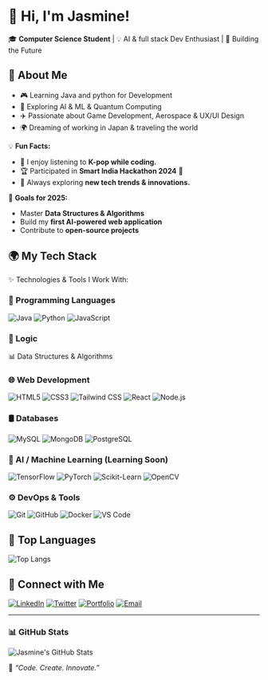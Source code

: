# 👋 Hi, I'm Jasmine!  
🎓 **Computer Science Student** | 💡 AI & full stack Dev Enthusiast | 🚀 Building the Future  

## 🌟 **About Me** 
- 🎮 Learning Java and python for Development
- 🤖 Exploring AI & ML & Quantum Computing
- ✈️ Passionate about Game Development, Aerospace & UX/UI Design
- 🌍 Dreaming of working in Japan & traveling the world

💡 **Fun Facts:**  
- 🎵 I enjoy listening to **K-pop while coding.**  
- 🏆 Participated in **Smart India Hackathon 2024** 🚀  
- 📖 Always exploring **new tech trends & innovations.**

🎯 **Goals for 2025:**  
- Master **Data Structures & Algorithms**  
- Build my **first AI-powered web application**  
- Contribute to **open-source projects**    


## 🌍 **My Tech Stack**  
✨ Technologies & Tools I Work With:  

### **📌 Programming Languages**
![Java](https://img.shields.io/badge/-Java-007396?style=flat-square&logo=java&logoColor=white)
![Python](https://img.shields.io/badge/-Python-3776AB?style=flat-square&logo=python&logoColor=white)
![JavaScript](https://img.shields.io/badge/-JavaScript-F7DF1E?style=flat-square&logo=javascript&logoColor=black)

### **📌 Logic**
📊 Data Structures & Algorithms

### **🌐 Web Development**
![HTML5](https://img.shields.io/badge/-HTML5-E34F26?style=flat-square&logo=html5&logoColor=white)
![CSS3](https://img.shields.io/badge/-CSS3-1572B6?style=flat-square&logo=css3&logoColor=white)
![Tailwind CSS](https://img.shields.io/badge/-Tailwind%20CSS-38B2AC?style=flat-square&logo=tailwind-css&logoColor=white)
![React](https://img.shields.io/badge/-React-61DAFB?style=flat-square&logo=react&logoColor=black)
![Node.js](https://img.shields.io/badge/-Node.js-339933?style=flat-square&logo=node.js&logoColor=white)

### **🛢️ Databases**
![MySQL](https://img.shields.io/badge/-MySQL-4479A1?style=flat-square&logo=mysql&logoColor=white)
![MongoDB](https://img.shields.io/badge/-MongoDB-47A248?style=flat-square&logo=mongodb&logoColor=white)
![PostgreSQL](https://img.shields.io/badge/-PostgreSQL-336791?style=flat-square&logo=postgresql&logoColor=white)

### **🤖 AI / Machine Learning (Learning Soon)**
![TensorFlow](https://img.shields.io/badge/-TensorFlow-FF6F00?style=flat-square&logo=tensorflow&logoColor=white)
![PyTorch](https://img.shields.io/badge/-PyTorch-EE4C2C?style=flat-square&logo=pytorch&logoColor=white)
![Scikit-Learn](https://img.shields.io/badge/-Scikit%20Learn-F7931E?style=flat-square&logo=scikit-learn&logoColor=white)
![OpenCV](https://img.shields.io/badge/-OpenCV-5C3EE8?style=flat-square&logo=opencv&logoColor=white)

### **⚙️ DevOps & Tools**
![Git](https://img.shields.io/badge/-Git-F05032?style=flat-square&logo=git&logoColor=white)
![GitHub](https://img.shields.io/badge/-GitHub-181717?style=flat-square&logo=github&logoColor=white)
![Docker](https://img.shields.io/badge/-Docker-2496ED?style=flat-square&logo=docker&logoColor=white)
![VS Code](https://img.shields.io/badge/-VS%20Code-007ACC?style=flat-square&logo=visual-studio-code&logoColor=white)


## 🌟 Top Languages
![Top Langs](https://github-readme-stats.vercel.app/api/top-langs/?username=Jascodes09&layout=compact&theme=tokyonight)


## 🔗 Connect with Me
[![LinkedIn](https://img.shields.io/badge/-LinkedIn-blue?style=flat&logo=Linkedin&logoColor=white)](https://www.linkedin.com/in/jasmin1105)
[![Twitter](https://img.shields.io/badge/-Twitter-blue?style=flat&logo=Twitter&logoColor=white)](YOUR-TWITTER-LINK)
[![Portfolio](https://img.shields.io/badge/-Portfolio-000?style=flat&logo=vercel&logoColor=white)](YOUR-PORTFOLIO-LINK)
[![Email](https://img.shields.io/badge/-Email-D14836?style=flat&logo=Gmail&logoColor=white)](mailto:shaikjasmine1105@gmail.com)
 

---

### 📊 **GitHub Stats**  
![Jasmine's GitHub Stats](https://github-readme-stats.vercel.app/api?username=Jascodes09&show_icons=true&theme=tokyonight)
  

💬 _“Code. Create. Innovate.”_  



